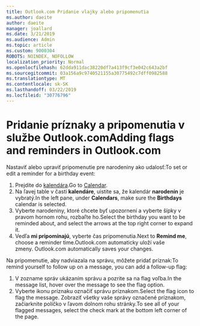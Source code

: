 ```yaml
---
title: Outlook.com Pridanie vlajky alebo pripomenutia
ms.author: daeite
author: daeite
manager: joallard
ms.date: 3/21/2019
ms.audience: Admin
ms.topic: article
ms.custom: 9000304
ROBOTS: NOINDEX, NOFOLLOW
localization_priority: Normal
ms.openlocfilehash: 62dda911dac38220df7a413f9cf3e042c643a2bf
ms.sourcegitcommit: 03a156a9c9740521155a30775492c7dff0982588
ms.translationtype: MT
ms.contentlocale: sk-SK
ms.lasthandoff: 03/22/2019
ms.locfileid: "30776796"
---
```

# <a name="adding-flags-and-reminders-in-outlookcom"></a><span data-ttu-id="21910-102">Pridanie príznaky a pripomenutia v službe Outlook.com</span><span class="sxs-lookup"><span data-stu-id="21910-102">Adding flags and reminders in Outlook.com</span></span>

<span data-ttu-id="21910-103">Nastaviť alebo upraviť pripomenutie pre narodeniny ako udalosť:</span><span class="sxs-lookup"><span data-stu-id="21910-103">To set or edit a reminder for a birthday event:</span></span>

1. <span data-ttu-id="21910-104">Prejdite do [kalendára](https://outlook.live.com/calendar/).</span><span class="sxs-lookup"><span data-stu-id="21910-104">Go to [Calendar](https://outlook.live.com/calendar/).</span></span>
1. <span data-ttu-id="21910-105">Na ľavej table v časti **kalendáre**, uistite sa, že kalendár **narodenín** je vybratý.</span><span class="sxs-lookup"><span data-stu-id="21910-105">In the left pane, under **Calendars**, make sure the **Birthdays** calendar is selected.</span></span>
1. <span data-ttu-id="21910-106">Vyberte narodeniny, ktoré chcete byť upozornení a vyberte šípky v pravom hornom rohu, rozbaľte ho.</span><span class="sxs-lookup"><span data-stu-id="21910-106">Select the birthday you want to be reminded about, and select the arrows at the top right corner to expand it.</span></span>
1. <span data-ttu-id="21910-107">Vedľa **mi pripomínajú**, vyberte čas pripomenutia.</span><span class="sxs-lookup"><span data-stu-id="21910-107">Next to **Remind me**, choose a reminder time.</span></span><span data-ttu-id="21910-108">Outlook.com automaticky uloží vaše zmeny.</span><span class="sxs-lookup"><span data-stu-id="21910-108"> Outlook.com automatically saves your changes.</span></span>

<span data-ttu-id="21910-109">Na pripomenutie, aby nadviazala na správu, môžete pridať príznak:</span><span class="sxs-lookup"><span data-stu-id="21910-109">To remind yourself to follow up on a message, you can add a follow-up flag:</span></span>

1. <span data-ttu-id="21910-110">V zozname správ ukázaním správu a pozrite sa na flag voľba.</span><span class="sxs-lookup"><span data-stu-id="21910-110">In the message list, hover over the message to see the flag option.</span></span>
1. <span data-ttu-id="21910-111">Vyberte ikonu príznaku označiť správu príznakom.</span><span class="sxs-lookup"><span data-stu-id="21910-111">Select the flag icon to flag the message.</span></span> <span data-ttu-id="21910-112">Zobraziť všetky vaše správy označené príznakom, začiarknite políčko v ľavom dolnom rohu stránky.</span><span class="sxs-lookup"><span data-stu-id="21910-112">To see all of your flagged messages, select the check mark at the bottom left corner of the page.</span></span>